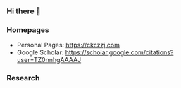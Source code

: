### Hi there 👋

<!--
**ckczzj/ckczzj** is a ✨ _special_ ✨ repository because its `README.md` (this file) appears on your GitHub profile.

Here are some ideas to get you started:

- 🔭 I’m currently working on ...
- 🌱 I’m currently learning ...
- 👯 I’m looking to collaborate on ...
- 🤔 I’m looking for help with ...
- 💬 Ask me about ...
- 📫 How to reach me: ...
- 😄 Pronouns: ...
- ⚡ Fun fact: ...
-->



### Homepages

- Personal Pages: https://ckczzj.com
- Google Scholar: https://scholar.google.com/citations?user=TZ0nnhgAAAAJ



### Research

